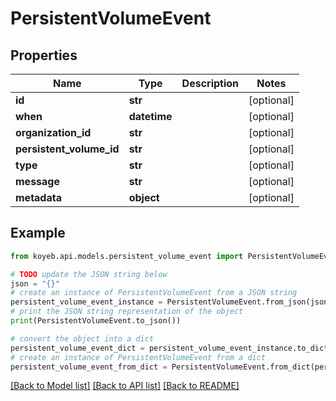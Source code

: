 # PersistentVolumeEvent


## Properties

Name | Type | Description | Notes
------------ | ------------- | ------------- | -------------
**id** | **str** |  | [optional] 
**when** | **datetime** |  | [optional] 
**organization_id** | **str** |  | [optional] 
**persistent_volume_id** | **str** |  | [optional] 
**type** | **str** |  | [optional] 
**message** | **str** |  | [optional] 
**metadata** | **object** |  | [optional] 

## Example

```python
from koyeb.api.models.persistent_volume_event import PersistentVolumeEvent

# TODO update the JSON string below
json = "{}"
# create an instance of PersistentVolumeEvent from a JSON string
persistent_volume_event_instance = PersistentVolumeEvent.from_json(json)
# print the JSON string representation of the object
print(PersistentVolumeEvent.to_json())

# convert the object into a dict
persistent_volume_event_dict = persistent_volume_event_instance.to_dict()
# create an instance of PersistentVolumeEvent from a dict
persistent_volume_event_from_dict = PersistentVolumeEvent.from_dict(persistent_volume_event_dict)
```
[[Back to Model list]](../README.md#documentation-for-models) [[Back to API list]](../README.md#documentation-for-api-endpoints) [[Back to README]](../README.md)


